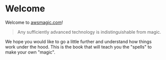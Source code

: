 # Welcome

Welcome to [awsmagic.com](https://www.awsmagic.com)!

> Any sufficiently advanced technology is indistinguishable from magic.

We hope you would like to go a little further and understand how things work under the hood. This is the book that will teach you the "spells" to make your own "magic".